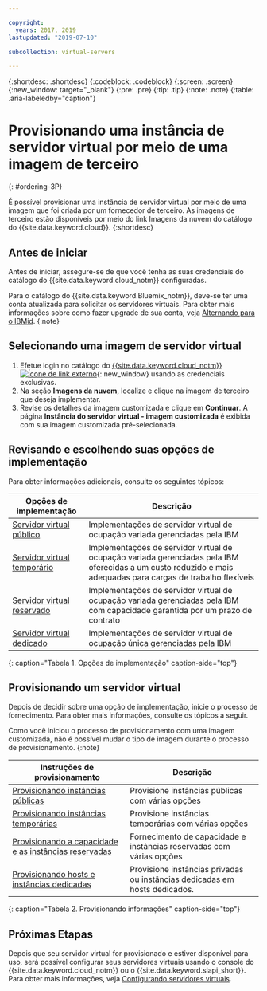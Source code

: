 ```yaml
---

copyright:
  years: 2017, 2019
lastupdated: "2019-07-10"

subcollection: virtual-servers

---
```


{:shortdesc: .shortdesc}
{:codeblock: .codeblock}
{:screen: .screen}
{:new_window: target="_blank"}
{:pre: .pre}
{:tip: .tip}
{:note: .note}
{:table: .aria-labeledby="caption"}

# Provisionando uma instância de servidor virtual por meio de uma imagem de terceiro
{: #ordering-3P}

É possível provisionar uma instância de servidor virtual por meio de uma imagem que foi criada por um fornecedor de terceiro. As imagens de terceiro estão disponíveis por meio do link Imagens da nuvem do catálogo do {{site.data.keyword.cloud}}.
{:shortdesc}

## Antes de iniciar
Antes de iniciar, assegure-se de que você tenha as suas credenciais do catálogo do {{site.data.keyword.cloud_notm}} configuradas.

Para o catálogo do {{site.data.keyword.Bluemix_notm}}, deve-se ter uma conta atualizada para solicitar
os servidores virtuais. Para obter mais informações sobre como fazer upgrade de sua conta, veja [Alternando para o IBMid](/docs/account?topic=account-unifyingaccounts#unifyingaccounts).
{:note}

## Selecionando uma imagem de servidor virtual
1. Efetue login no catálogo do [{{site.data.keyword.cloud_notm}}![Ícone de link externo](../icons/launch-glyph.svg "Ícone de link externo")](https://console.bluemix.net/catalog/){: new_window} usando as credenciais exclusivas.
2. Na seção **Imagens da nuvem**, localize e clique na imagem de terceiro que deseja implementar.
3. Revise os detalhes da imagem customizada e clique em **Continuar**. A página **Instância do servidor virtual - imagem customizada** é exibida com sua imagem customizada pré-selecionada.

## Revisando e escolhendo suas opções de implementação
Para obter informações adicionais, consulte os
seguintes tópicos:

|              Opções de implementação                           |  Descrição                                        |
| --------------------------------------------------------- | --------------------------------------------------- |
|[Servidor virtual público](/docs/vsi?topic=virtual-servers-about-public-virtual-servers#about-public-virtual-servers)            | Implementações de servidor virtual de ocupação variada gerenciadas pela IBM|
|[Servidor virtual temporário](/docs/vsi?topic=virtual-servers-transient-virtual-servers#transient-virtual-servers)| Implementações de servidor virtual de ocupação variada gerenciadas pela IBM oferecidas a um custo reduzido e mais adequadas para cargas de trabalho flexíveis |
|[Servidor virtual reservado](/docs/vsi?topic=virtual-servers-about-reserved-virtual-servers#about-reserved-virtual-servers)  | Implementações de servidor virtual de ocupação variada gerenciadas pela IBM com capacidade garantida por um prazo de contrato |
|[Servidor virtual dedicado](/docs/vsi?topic=virtual-servers-about-dedicated-virtual-servers#about-dedicated-virtual-servers)      | Implementações de servidor virtual de ocupação única gerenciadas pela IBM            |
{: caption="Tabela 1. Opções de implementação" caption-side="top"}

## Provisionando um servidor virtual
Depois de decidir sobre uma opção de implementação, inicie o processo de fornecimento. Para obter mais informações, consulte os tópicos a seguir.

Como você iniciou o processo de provisionamento com uma imagem customizada, não é possível mudar o tipo de imagem durante o processo de provisionamento.
{:note}

|              Instruções de provisionamento                                         |  Descrição                                            |
| -------------------------------------------------------------------------- | ------------------------------------------------------- |
|[Provisionando instâncias públicas](/docs/vsi?topic=virtual-servers-ordering-vs-public#ordering-vs-public)                | Provisione instâncias públicas com várias opções             |
|[Provisionando instâncias temporárias](/docs/vsi?topic=virtual-servers-ordering-vs-transient#ordering-vs-transient)                | Provisione instâncias temporárias com várias opções            |
|[Provisionando a capacidade e as instâncias reservadas](/docs/vsi?topic=virtual-servers-provisioning-reserved-capacity-and-instances#provisioning-reserved-capacity-and-instances)            | Fornecimento de capacidade e instâncias reservadas com várias opções |
|[Provisionando hosts e instâncias dedicadas](/docs/vsi?topic=virtual-servers-ordering-vs-dedicated#ordering-vs-dedicated)| Provisione instâncias privadas ou instâncias dedicadas em hosts dedicados.|
{: caption="Tabela 2. Provisionando informações" caption-side="top"}


## Próximas Etapas
Depois que seu servidor virtual for provisionado e estiver disponível para uso, será possível configurar seus servidores virtuais usando o console do {{site.data.keyword.cloud_notm}} ou o {{site.data.keyword.slapi_short}}. Para obter mais informações, veja [Configurando servidores virtuais](/docs/vsi?topic=virtual-servers-configuring-virtual-servers#configuring-virtual-servers).
